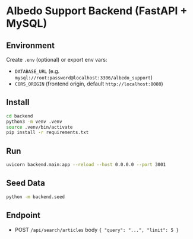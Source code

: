 # Albedo Support Backend (FastAPI + MySQL)

## Environment

Create `.env` (optional) or export env vars:

- `DATABASE_URL` (e.g. `mysql://root:password@localhost:3306/albedo_support`)
- `CORS_ORIGIN` (frontend origin, default `http://localhost:8080`)

## Install

```bash
cd backend
python3 -m venv .venv
source .venv/bin/activate
pip install -r requirements.txt
```

## Run

```bash
uvicorn backend.main:app --reload --host 0.0.0.0 --port 3001
```

## Seed Data

```bash
python -m backend.seed
```

## Endpoint

- POST `/api/search/articles` body `{ "query": "...", "limit": 5 }`

